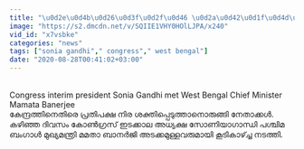```yaml
---
title: "\u0d2e\u0d4b\u0d26\u0d3f\u0d2f\u0d46 \u0d2a\u0d42\u0d1f\u0d4d\u0d1f\u0d3e\u0d7b \u0d05\u0d35\u0d7c \u0d12\u0d28\u0d4d\u0d28\u0d3f\u0d15\u0d4d\u0d15\u0d41\u0d28\u0d4d\u0d28\u0d41 Oneindia Malaylaam"
image: "https://s2.dmcdn.net/v/SQIIE1VHY0HOlLJPA/x240"
vid_id: "x7vsbke"
categories: "news"
tags: ["sonia gandhi"," congress"," west bengal"]
date: "2020-08-28T00:41:02+03:00"
---
```

<br>Congress interim president Sonia Gandhi met West Bengal Chief Minister Mamata Banerjee  <br>കേന്ദ്രത്തിനെതിരെ പ്രതിപക്ഷ നിര ശക്തിപ്പെടുത്താനൊരുങ്ങി നേതാക്കള്‍. കഴിഞ്ഞ ദിവസം കോണ്‍ഗ്രസ് ഇടക്കാല അധ്യക്ഷ സോണിയാഗാന്ധി പശ്ചിമ ബംഗാള്‍ മുഖ്യമന്ത്രി മമതാ ബാനര്‍ജി അടക്കമുള്ളവരുമായി കൂടികാഴ്ച്ച നടത്തി.  <br>
